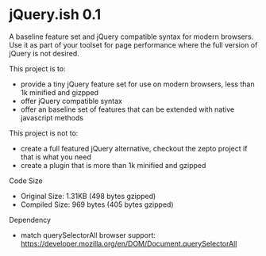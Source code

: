 jQuery.ish 0.1
=========

A baseline feature set and jQuery compatible syntax for modern browsers. Use it as part of your toolset for page performance where the full version of jQuery is not desired.

This project is to:

- provide a tiny jQuery feature set for use on modern browsers, less than 1k minified and gizpped
- offer jQuery compatible syntax
- offer an baseline set of features that can be extended with native javascript methods


This project is not to:

- create a full featured jQuery alternative, checkout the zepto project if that is what you need
- create a plugin that is more than 1k minified and gzipped

Code Size

- Original Size:  1.31KB (498 bytes gzipped)
- Compiled Size:	969 bytes (405 bytes gzipped)

Dependency

- match querySelectorAll browser support: https://developer.mozilla.org/en/DOM/Document.querySelectorAll